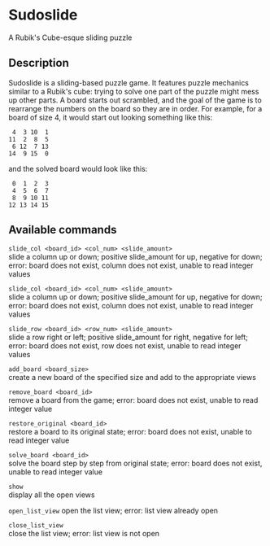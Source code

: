 Sudoslide
===============================

A Rubik's Cube-esque sliding puzzle

Description
-------------------------------
Sudoslide is a sliding-based puzzle game. It features puzzle mechanics similar
to a Rubik's cube: trying to solve one part of the puzzle might mess up other
parts. A board starts out scrambled, and the goal of the game is to rearrange 
the numbers on the board so they are in order. For example, 
for a board of size 4, it would start out looking something like this:  

     4  3 10  1  
    11  2  8  5  
     6 12  7 13  
    14  9 15  0  

and the solved board would look like this:  

     0  1  2  3  
     4  5  6  7  
     8  9 10 11  
    12 13 14 15  

Available commands
-------------------------------
```slide_col <board_id> <col_num> <slide_amount>```  
  slide a column up or 
  down; positive slide_amount for up, negative for down; error: board does not 
  exist, column does not exist, unable to read integer values

```slide_col <board_id> <col_num> <slide_amount>```  
  slide a column up or 
  down; positive slide_amount for up, negative for down; error: board does not 
  exist, column does not exist, unable to read integer values  

```slide_row <board_id> <row_num> <slide_amount>```  
  slide a row right or 
  left; positive slide_amount for right, negative for left; error: board does not 
  exist, row does not exist, unable to read integer values  

```add_board <board_size>```  
  create a new board of the specified size 
  and add to the appropriate views  

```remove_board <board_id>```  
  remove a board from the game; error: board does
  not exist, unable to read integer value  

```restore_original <board_id>```  
  restore a board to its original state;
  error: board does not exist, unable to read integer value  

```solve_board <board_id>```  
  solve the board step by step from original state;
  error: board does not exist, unable to read integer value  

``` show ```  
  display all the open views  

```open_list_view``` 
  open the list view; error: list view already open  

```close_list_view```  
  close the list view; error: list view is not open  

